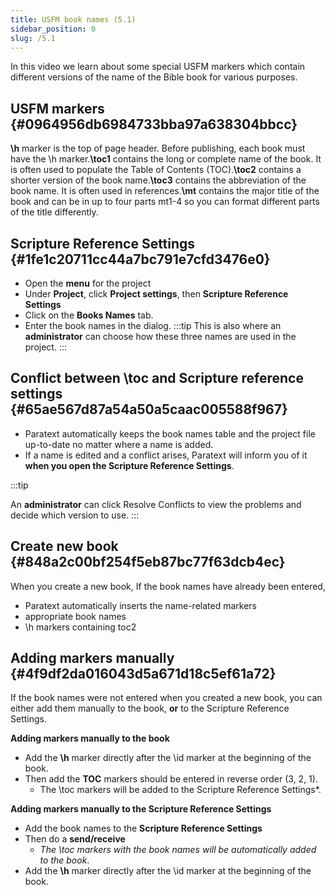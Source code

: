 ```yaml
---
title: USFM book names (5.1)
sidebar_position: 0
slug: /5.1
---
```




In this video we learn about some special USFM markers which contain different versions of the name of the Bible book for various purposes.


## USFM markers {#0964956db6984733bba97a638304bbcc}


**\h** marker is the top of page header. Before publishing, each book must have the \h marker.**\toc1** contains the long or complete name of the book. It is often used to populate the Table of Contents (TOC).**\toc2** contains a shorter version of the book name.**\toc3** contains the abbreviation of the book name. It is often used in references.**\mt** contains the major title of the book and can be in up to four parts mt1-4 so you can format different parts of the title differently.


## Scripture Reference Settings {#1fe1c20711cc44a7bc791e7cfd3476e0}

- Open the **menu** for the project
- Under **Project**, click **Project settings**, then **Scripture Reference Settings**
- Click on the **Books Names** tab.
- Enter the book names in the dialog. :::tip This is also where an **administrator** can choose how these three names are used in the project. :::

## Conflict between \toc and Scripture reference settings {#65ae567d87a54a50a5caac005588f967}

- Paratext automatically keeps the book names table and the project file up-to-date no matter where a name is added.
- If a name is edited and a conflict arises, Paratext will inform you of it **when you open the Scripture Reference Settings**.

:::tip


An **administrator** can click Resolve Conflicts to view the problems and decide which version to use. :::


## Create new book {#848a2c00bf254f5eb87bc77f63dcb4ec}


When you create a new book, If the book names have already been entered,

- Paratext automatically inserts the name-related markers
- appropriate book names
- \h markers containing toc2

## Adding markers manually {#4f9df2da016043d5a671d18c5ef61a72}


If the book names were not entered when you created a new book, you can either add them manually to the book, **or** to the Scripture Reference Settings.


**Adding markers manually to the book**

- Add the **\h** marker directly after the \id marker at the beginning of the book.
- Then add the **TOC** markers should be entered in reverse order (3, 2, 1).
	- The \toc markers will be added to the Scripture Reference Settings*.

**Adding markers manually to the Scripture Reference Settings**

- Add the book names to the **Scripture Reference Settings**
- Then do a **send/receive**
	- _The \toc markers with the book names will be automatically added to the book_.
- Add the **\h** marker directly after the \id marker at the beginning of the book.
